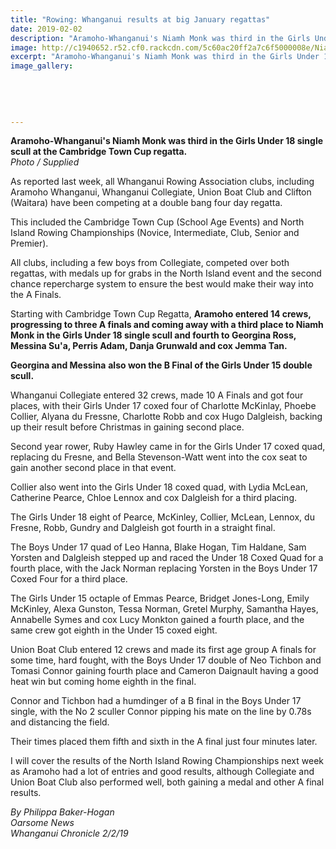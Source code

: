 ```yaml
---
title: "Rowing: Whanganui results at big January regattas"
date: 2019-02-02
description: "Aramoho-Whanganui's Niamh Monk was third in the Girls Under 18 single scull at the Cambridge Town Cup regatta..."
image: http://c1940652.r52.cf0.rackcdn.com/5c60ac20ff2a7c6f5000008e/Niamh-Monk-chron-2.2.19.jpg
excerpt: "Aramoho-Whanganui's Niamh Monk was third in the Girls Under 18 single scull at the Cambridge Town Cup regatta."
image_gallery:
    
    
    
    
    
---
```


<p><strong>Aramoho-Whanganui's Niamh Monk was third in the Girls Under 18 single scull at the Cambridge Town Cup regatta.</strong><br /><em>Photo / Supplied</em></p>
<p class="element element-paragraph">As reported last week, all Whanganui Rowing Association clubs, including Aramoho Whanganui, Whanganui Collegiate, Union Boat Club and Clifton (Waitara) have been competing at a double bang four day regatta.</p>
<p class="element element-paragraph">This included the Cambridge Town Cup (School Age Events) and North Island Rowing Championships (Novice, Intermediate, Club, Senior and Premier).</p>
<p class="element element-paragraph">All clubs, including a few boys from Collegiate, competed over both regattas, with medals up for grabs in the North Island event and the second chance repercharge system to ensure the best would make their way into the A Finals.</p>
<p class="element element-paragraph">Starting with Cambridge Town Cup Regatta, <strong>Aramoho entered 14 crews, progressing to three A finals and coming away with a third place to Niamh Monk in the Girls Under 18 single scull and fourth to Georgina Ross, Messina Su'a, Perris Adam, Danja Grunwald and cox Jemma Tan.</strong></p>
<p class="element element-paragraph"><strong>Georgina and Messina</strong> <strong>also won the B Final of the Girls Under 15 double scull.</strong></p>
<p class="element element-paragraph">Whanganui Collegiate entered 32 crews, made 10 A Finals and got four places, with their Girls Under 17 coxed four of Charlotte McKinlay, Phoebe Collier, Alyana du Fressne, Charlotte Robb and cox Hugo Dalgleish, backing up their result before Christmas in gaining second place.</p>
<p class="element element-paragraph">Second year rower, Ruby Hawley came in for the Girls Under 17 coxed quad, replacing du Fresne, and Bella Stevenson-Watt went into the cox seat to gain another second place in that event.</p>
<p class="element element-paragraph">Collier also went into the Girls Under 18 coxed quad, with Lydia McLean, Catherine Pearce, Chloe Lennox and cox Dalgleish for a third placing.</p>
<p class="element element-paragraph">The Girls Under 18 eight of Pearce, McKinley, Collier, McLean, Lennox, du Fresne, Robb, Gundry and Dalgleish got fourth in a straight final.</p>
<p class="element element-paragraph">The Boys Under 17 quad of Leo Hanna, Blake Hogan, Tim Haldane, Sam Yorsten and Dalgleish stepped up and raced the Under 18 Coxed Quad for a fourth place, with the Jack Norman replacing Yorsten in the Boys Under 17 Coxed Four for a third place.</p>
<p class="element element-paragraph">The Girls Under 15 octaple of Emmas Pearce, Bridget Jones-Long, Emily McKinley, Alexa Gunston, Tessa Norman, Gretel Murphy, Samantha Hayes, Annabelle Symes and cox Lucy Monkton gained a fourth place, and the same crew got eighth in the Under 15 coxed eight.</p>
<p class="element element-paragraph">Union Boat Club entered 12 crews and made its first age group A finals for some time, hard fought, with the Boys Under 17 double of Neo Tichbon and Tomasi Connor gaining fourth place and Cameron Daignault having a good heat win but coming home eighth in the final.</p>
<p class="element element-paragraph">Connor and Tichbon had a humdinger of a B final in the Boys Under 17 single, with the No 2 sculler Connor pipping his mate on the line by 0.78s and distancing the field.</p>
<p class="element element-paragraph">Their times placed them fifth and sixth in the A final just four minutes later.</p>
<p class="element element-paragraph">I will cover the results of the North Island Rowing Championships next week as Aramoho had a lot of entries and good results, although Collegiate and Union Boat Club also performed well, both gaining a medal and other A final results.</p>
<p><em>By Philippa Baker-Hogan<br />Oarsome News<br />Whanganui Chronicle 2/2/19</em></p>


